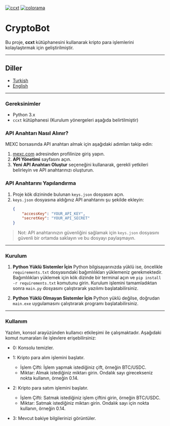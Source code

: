 [![ccxt](https://img.shields.io/pypi/v/ccxt)](https://pypi.org/project/ccxt/)
[![colorama](https://img.shields.io/pypi/v/colorama)](https://pypi.org/project/colorama/)

# CryptoBot

Bu proje, **ccxt** kütüphanesini kullanarak kripto para işlemlerini kolaylaştırmak için geliştirilmiştir.

---

## Diller
- [Turkish](README_TR.md)
- [English](README.md)

---

### Gereksinimler
- Python 3.x
- `ccxt` kütüphanesi (Kurulum yönergeleri aşağıda belirtilmiştir)

### API Anahtarı Nasıl Alınır?
MEXC borsasında API anahtarı almak için aşağıdaki adımları takip edin:
  1. [mexc.com](https://www.mexc.com/) adresinden profilinize giriş yapın.
  2. **API Yönetimi** sayfasını açın.
  3. **Yeni API Anahtarı Oluştur** seçeneğini kullanarak, gerekli yetkileri belirleyin ve API anahtarınızı oluşturun.

### API Anahtarını Yapılandırma
1. Proje kök dizininde bulunan `keys.json` dosyasını açın.
2. `keys.json` dosyasına aldığınız API anahtarını şu şekilde ekleyin:
   ```json
   {
       "accessKey": "YOUR_API_KEY",
       "secretKey": "YOUR_API_SECRET"
   }
> Not: API anahtarınızın güvenliğini sağlamak için `keys.json` dosyasını güvenli bir ortamda saklayın ve bu dosyayı paylaşmayın.

---

### Kurulum
1. **Python Yüklü Sistemler İçin**
   Python bilgisayarınızda yüklü ise, öncelikle `requirements.txt` dosyasındaki bağımlılıkları yüklemeniz gerekmektedir. Bağımlılıkları yüklemek için kök dizinde bir terminal açın ve `pip install -r requirements.txt` komutunu girin. Kurulum işlemini tamamladıktan sonra `main.py` dosyasını çalıştırarak yazılımı başlatabilirsiniz.
   
2. **Python Yüklü Olmayan Sistemler İçin**
   Python yüklü değilse, doğrudan `main.exe` uygulamasını çalıştırarak programı başlatabilirsiniz.

---

### Kullanım
Yazılım, konsol arayüzünden kullanıcı etkileşimi ile çalışmaktadır. Aşağıdaki komut numaraları ile işlevlere erişebilirsiniz:
- 0: Konsolu temizler.

- 1: Kripto para alım işlemini başlatır.
  - İşlem Çifti: İşlem yapmak istediğiniz çift, örneğin BTC/USDC.
  - Miktar: Almak istediğiniz miktarı girin. Ondalık sayı girecekseniz nokta kullanın, örneğin 0.14.

- 2: Kripto para satım işlemini başlatır.
  - İşlem Çifti: Satmak istediğiniz işlem çiftini girin, örneğin BTC/USDC.
  - Miktar: Satmak istediğiniz miktarı girin. Ondalık sayı için nokta kullanın, örneğin 0.14.

- 3: Mevcut bakiye bilgilerinizi görüntüler.